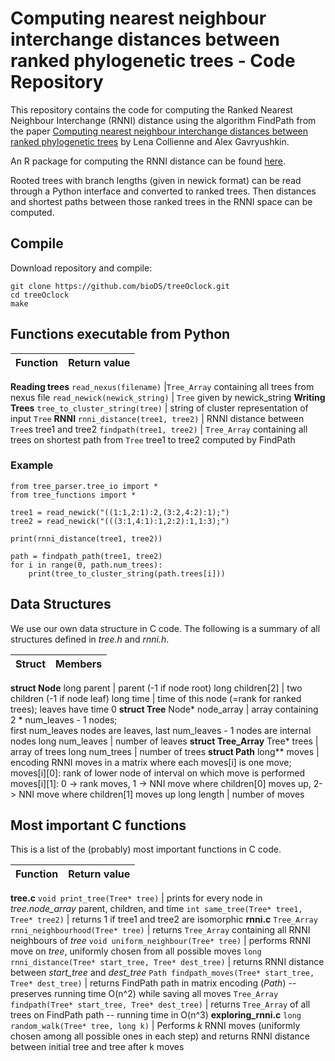 # Computing nearest neighbour interchange distances between ranked phylogenetic trees - Code Repository

This repository contains the code for computing the Ranked Nearest Neighbour Interchange (RNNI) distance using the algorithm FindPath from the paper [Computing nearest neighbour interchange distances between ranked phylogenetic trees](https://doi.org/10.1007/s00285-021-01567-5) by Lena Collienne and Alex Gavryushkin.

An R package for computing the RNNI distance can be found [here](https://github.com/bioDS/rrnni).

Rooted trees with branch lengths (given in newick format) can be read through a Python interface and converted to ranked trees.
Then distances and shortest paths between those ranked trees in the RNNI space can be computed.


## Compile

Download repository and compile:

    git clone https://github.com/bioDS/treeOclock.git
    cd treeOclock
    make


## Functions executable from Python

Function | Return value
--- | ---
**Reading trees**
`read_nexus(filename)` |`Tree_Array` containing all trees from nexus file
`read_newick(newick_string)` | `Tree` given by newick_string
**Writing Trees**
`tree_to_cluster_string(tree)` | string of cluster representation of input `Tree`
**RNNI**
`rnni_distance(tree1, tree2)` | RNNI distance between `Tree`s tree1 and tree2
`findpath(tree1, tree2)` | `Tree_Array` containing all trees on shortest path from `Tree` tree1 to tree2 computed by FindPath

### Example

```
from tree_parser.tree_io import *
from tree_functions import *

tree1 = read_newick("((1:1,2:1):2,(3:2,4:2):1);")
tree2 = read_newick("(((3:1,4:1):1,2:2):1,1:3);")

print(rnni_distance(tree1, tree2))

path = findpath_path(tree1, tree2)
for i in range(0, path.num_trees):
    print(tree_to_cluster_string(path.trees[i]))
```

## Data Structures

We use our own data structure in C code.
The following is a summary of all structures defined in *tree.h* and *rnni.h*.

Struct | Members
--- | ---
**struct Node**
long parent | parent (-1 if node root)
long children[2] | two children (-1 if node leaf)
long time | time of this node (=rank for ranked trees); leaves have time 0
**struct Tree**
Node* node_array | array containing 2 * num_leaves - 1 nodes;<br> first num_leaves nodes are leaves, last num_leaves - 1 nodes are internal nodes
long num_leaves | number of leaves
**struct Tree_Array**
Tree* trees | array of trees
long num_trees | number of trees
**struct Path**
long** moves | encoding RNNI moves in a matrix where each moves[i] is one move; <br> moves[i][0]: rank of lower node of interval on which move is performed <br> moves[i][1]: 0 -> rank moves, 1 -> NNI move where children[0] moves up, 2-> NNI move where children[1] moves up
long length | number of moves

## Most important C functions

This is a list of the (probably) most important functions in C code.

Function | Return value
--- | ---
**tree.c**
`void print_tree(Tree* tree)` | prints for every node in *tree.node_array* parent, children, and time
`int same_tree(Tree* tree1, Tree* tree2)` | returns 1 if tree1 and tree2 are isomorphic
**rnni.c**
`Tree_Array rnni_neighbourhood(Tree* tree)` | returns `Tree_Array` containing all RNNI neighbours of *tree*
`void uniform_neighbour(Tree* tree)` | performs RNNI move on *tree*, uniformly chosen from all possible moves
`long rnni_distance(Tree* start_tree, Tree* dest_tree)` | returns RNNI distance between *start_tree* and *dest_tree*
`Path findpath_moves(Tree* start_tree, Tree* dest_tree)` | returns FindPath path in matrix encoding (*Path*) -- preserves running time O(n^2) while saving all moves
`Tree_Array findpath(Tree* start_tree, Tree* dest_tree)` | returns `Tree_Array` of all trees on FindPath path -- running time in O(n^3)
**exploring_rnni.c**
`long random_walk(Tree* tree, long k)` | Performs *k* RNNI moves (uniformly chosen among all possible ones in each step) and returns RNNI distance between initial tree and tree after k moves
